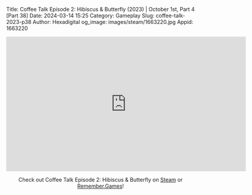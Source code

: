 Title: Coffee Talk Episode 2: Hibiscus & Butterfly (2023) | October 1st, Part 4 [Part 38]
Date: 2024-03-14 15:25
Category: Gameplay
Slug: coffee-talk-2023-p38
Author: Hexadigital
og_image: images/steam/1663220.jpg
Appid: 1663220

<center><iframe src="https://www.youtube.com/embed/W_9bOI1Ggy8?feature=oembed" allow="accelerometer; autoplay; encrypted-media; gyroscope; picture-in-picture" width="640" height="360" frameborder="0"></iframe>

Check out Coffee Talk Episode 2: Hibiscus & Butterfly on [Steam](https://store.steampowered.com/app/1663220/?curator_clanid=34633900) or [Remember.Games](https://remember.games/game/8083/coffee-talk-episode-2-hibiscus-butterfly/)!</center>